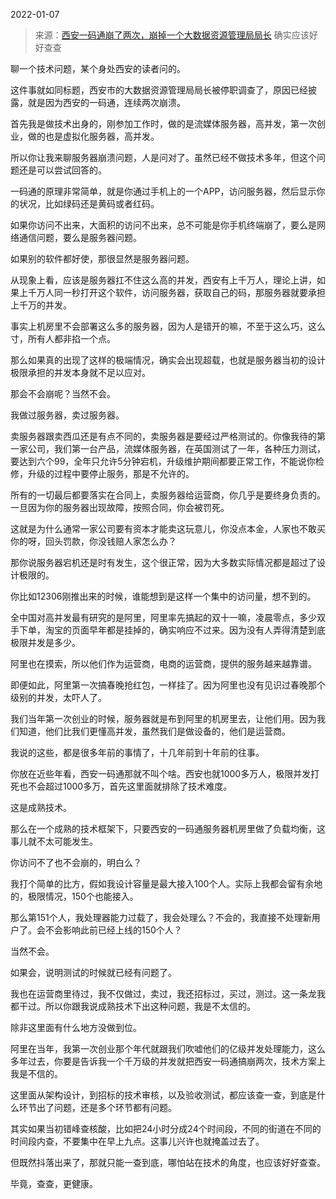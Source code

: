 2022-01-07

> 来源：[西安一码通崩了两次，崩掉一个大数据资源管理局局长](http://mp.weixin.qq.com/s?__biz=MzU3NDc5Nzc0NQ==&mid=2247511589&idx=1&sn=e75de5e50d13f93145c76a60606dec1d&chksm=fd2e0cfbca5985ed08f48d185f6eb4bd22927b5632b15d70a038f0601091d1d1632739086d9f&scene=27#wechat_redirect)
> 确实应该好好查查

聊一个技术问题，某个身处西安的读者问的。  

  

这件事就如同标题，西安市的大数据资源管理局局长被停职调查了，原因已经披露，就是因为西安的一码通，连续两次崩溃。

  

首先我是做技术出身的，刚参加工作时，做的是流媒体服务器，高并发，第一次创业，做的也是虚拟化服务器，高并发。

  

所以你让我来聊服务器崩溃问题，人是问对了。虽然已经不做技术多年，但这个问题还是可以尝试回答的。

  

一码通的原理非常简单，就是你通过手机上的一个APP，访问服务器，然后显示你的状况，比如绿码还是黄码或者红码。

  

如果你访问不出来，大面积的访问不出来，总不可能是你手机终端崩了，要么是网络通信问题，要么是服务器问题。

  

如果别的软件都好使，那很显然是服务器问题。

  

从现象上看，应该是服务器扛不住这么高的并发，西安有上千万人，理论上讲，如果上千万人同一秒打开这个软件，访问服务器，获取自己的码，那服务器就要承担上千万的并发。

  

事实上机房里不会部署这么多的服务器，因为人是错开的嘛，不至于这么巧，这么寸，所有人都非掐一个点。

  

那么如果真的出现了这样的极端情况，确实会出现超载，也就是服务器当初的设计极限承担的并发本身就不足以应对。

  

那会不会崩呢？当然不会。

  

我做过服务器，卖过服务器。

  

卖服务器跟卖西瓜还是有点不同的，卖服务器是要经过严格测试的。你像我待的第一家公司，我们第一台产品，流媒体服务器，在英国测试了一年，各种压力测试，要达到六个99，全年只允许5分钟宕机，升级维护期间都要正常工作，不能说你检修，升级的过程中要停止服务，那是不允许的。

  

所有的一切最后都要落实在合同上，卖服务器给运营商，你几乎是要终身负责的。一旦因为你的服务器出现故障，按照合同，你会被罚死。

  

这就是为什么通常一家公司要有资本才能卖这玩意儿，你没点本金，人家也不敢买你的呀，回头罚款，你没钱赔人家怎么办？

  

那你说服务器宕机还是时有发生，这个很正常，因为大多数实际情况都是超过了设计极限的。

  

你比如12306刚推出来的时候，谁能想到是这样一个集中的访问量，想不到的。

  

全中国对高并发最有研究的是阿里，阿里率先搞起的双十一嘛，凌晨零点，多少双手下单，淘宝的页面早年都是挂掉的，确实响应不过来。因为没有人弄得清楚到底极限并发是多少。  

  

阿里也在摸索，所以他们作为运营商，电商的运营商，提供的服务越来越靠谱。  

  

即便如此，阿里第一次搞春晚抢红包，一样挂了。因为阿里也没有见识过春晚那个级别的并发，太吓人了。

  

我们当年第一次创业的时候，服务器就是布到阿里的机房里去，让他们用。因为我们知道，他们比我们更懂高并发，虽然我们是做设备的，他们是运营商。  

  

我说的这些，都是很多年前的事情了，十几年前到十年前的往事。  

  

你放在近些年看，西安一码通那就不叫个啥。西安也就1000多万人，极限并发打死也不会超过1000多万，首先这里面就排除了技术难度。

  

这是成熟技术。  

  

那么在一个成熟的技术框架下，只要西安的一码通服务器机房里做了负载均衡，这事儿就不太可能发生。

  

你访问不了也不会崩的，明白么？

  

我打个简单的比方，假如我设计容量是最大接入100个人。实际上我都会留有余地的，极限情况，150个也能接入。

  

那么第151个人，我处理器能力过载了，我会处理么？不会的，我直接不处理新用户了。会不会影响此前已经上线的150个人？

  

当然不会。

  

如果会，说明测试的时候就已经有问题了。

  

我也在运营商里待过，我不仅做过，卖过，我还招标过，买过，测过。这一条龙我都干过。所以你跟我说成熟技术下出这种问题，我是不太信的。

  

除非这里面有什么地方没做到位。

  

阿里在当年，我第一次创业那个年代就跟我们吹嘘他们的亿级并发处理能力，这么多年过去，你要是告诉我一个千万级的并发就把西安一码通搞崩两次，技术方案上我是不信的。

  

这里面从架构设计，到招标的技术审核，以及验收测试，都应该查一查，到底是什么环节出了问题，还是多个环节都有问题。

  

其实如果当初错峰查核酸，比如把24小时分成24个时间段，不同的街道在不同的时间段内查，不要集中在早上九点。这事儿兴许也就掩盖过去了。  

  

但既然抖落出来了，那就只能一查到底，哪怕站在技术的角度，也应该好好查查。  

  

毕竟，查查，更健康。

